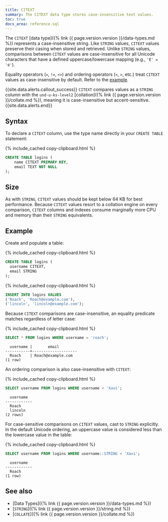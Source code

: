 ```yaml
---
title: CITEXT
summary: The CITEXT data type stores case-insensitive text values.
toc: true
docs_area: reference.sql
---
```


The `CITEXT` [data type]({% link {{ page.version.version }}/data-types.md %}) represents a case-insensitive string. Like `STRING` values, `CITEXT` values preserve their casing when stored and retrieved. Unlike `STRING` values, comparisons between `CITEXT` values are case-insensitive for all Unicode characters that have a defined uppercase/lowercase mapping (e.g., `'É' = 'é'`).

Equality operators (`=`, `!=`, `<>`) and ordering operators (`<`, `>`, etc.) treat `CITEXT` values as case-insensitive by default. Refer to the [example](#example). 

{{site.data.alerts.callout_success}}
`CITEXT` compares values as a `STRING` column with the `und-u-ks-level2` [collation]({% link {{ page.version.version }}/collate.md %}), meaning it is case-insensitive but accent-sensitive.
{{site.data.alerts.end}}

## Syntax

To declare a `CITEXT` column, use the type name directly in your `CREATE TABLE` statement:

{% include_cached copy-clipboard.html %}
~~~ sql
CREATE TABLE logins (
    name CITEXT PRIMARY KEY,
    email TEXT NOT NULL
);
~~~

## Size

As with `STRING`, `CITEXT` values should be kept below 64 KB for best performance. Because `CITEXT` values resort to a collation engine on every comparison, `CITEXT` columns and indexes consume marginally more CPU and memory than their `STRING` equivalents.

## Example

Create and populate a table:

{% include_cached copy-clipboard.html %}
~~~ sql
CREATE TABLE logins (
  username CITEXT,
  email STRING
);
~~~

{% include_cached copy-clipboard.html %}
~~~ sql
INSERT INTO logins VALUES
('Roach', 'Roach@example.com'),
('lincoln', 'lincoln@example.com');
~~~

Because `CITEXT` comparisons are case-insensitive, an equality predicate matches regardless of letter case:

{% include_cached copy-clipboard.html %}
~~~ sql
SELECT * FROM logins WHERE username = 'roach';
~~~

~~~
  username |       email
-----------+--------------------
  Roach    | Roach@example.com
(1 row)
~~~

An ordering comparison is also case-insensitive with `CITEXT`:

{% include_cached copy-clipboard.html %}
~~~ sql
SELECT username FROM logins WHERE username < 'Xavi';
~~~

~~~ 
  username
------------
  Roach
  lincoln
(2 rows)
~~~

For case-sensitive comparisons on `CITEXT` values, cast to `STRING` explicitly. In the default Unicode ordering, an uppercase value is considered less than the lowercase value in the table:

{% include_cached copy-clipboard.html %}
~~~ sql
SELECT username FROM logins WHERE username::STRING < 'Xavi';
~~~

~~~
  username
------------
  Roach
(1 row)
~~~

## See also

- [Data Types]({% link {{ page.version.version }}/data-types.md %})
- [`STRING`]({% link {{ page.version.version }}/string.md %})
- [`COLLATE`]({% link {{ page.version.version }}/collate.md %})